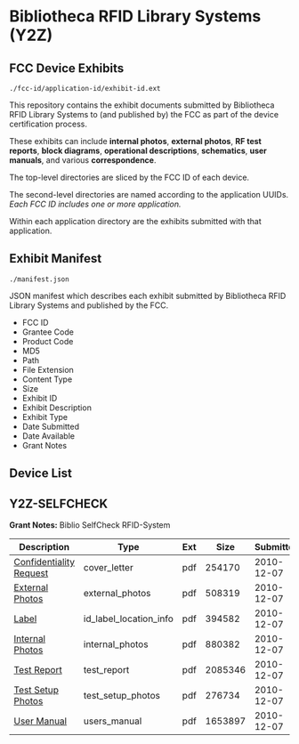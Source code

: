 # Bibliotheca RFID Library Systems (Y2Z)
## FCC Device Exhibits

```
./fcc-id/application-id/exhibit-id.ext
```

This repository contains the exhibit documents submitted by Bibliotheca RFID Library Systems to (and published by) the FCC as part of the device certification process.

These exhibits can include **internal photos**, **external photos**, **RF test reports**, **block diagrams**, **operational descriptions**, **schematics**, **user manuals**, and various **correspondence**.

The top-level directories are sliced by the FCC ID of each device.

The second-level directories are named according to the application UUIDs. *Each FCC ID includes one or more application.*

Within each application directory are the exhibits submitted with that application. 

## Exhibit Manifest

```
./manifest.json
```

JSON manifest which describes each exhibit submitted by Bibliotheca RFID Library Systems and published by the FCC.

- FCC ID
- Grantee Code
- Product Code
- MD5
- Path
- File Extension
- Content Type
- Size
- Exhibit ID
- Exhibit Description
- Exhibit Type
- Date Submitted
- Date Available
- Grant Notes

## Device List
## Y2Z-SELFCHECK
**Grant Notes:** Biblio SelfCheck RFID-System

| Description | Type | Ext | Size | Submitted | Available |
| ----------- | ---- | --- | ---- | --------- | --------- |
| [Confidentiality Request](Y2Z-SELFCHECK/2d3bb9fd02229df3dbc11d2014a0d1f9/1386525.pdf) | cover_letter | pdf | 254170 | 2010-12-07 | 2010-12-07 |
| [External Photos](Y2Z-SELFCHECK/2d3bb9fd02229df3dbc11d2014a0d1f9/1386526.pdf) | external_photos | pdf | 508319 | 2010-12-07 | 2010-12-07 |
| [Label](Y2Z-SELFCHECK/2d3bb9fd02229df3dbc11d2014a0d1f9/1386528.pdf) | id_label_location_info | pdf | 394582 | 2010-12-07 | 2010-12-07 |
| [Internal Photos](Y2Z-SELFCHECK/2d3bb9fd02229df3dbc11d2014a0d1f9/1386527.pdf) | internal_photos | pdf | 880382 | 2010-12-07 | 2010-12-07 |
| [Test Report](Y2Z-SELFCHECK/2d3bb9fd02229df3dbc11d2014a0d1f9/1386531.pdf) | test_report | pdf | 2085346 | 2010-12-07 | 2010-12-07 |
| [Test Setup Photos](Y2Z-SELFCHECK/2d3bb9fd02229df3dbc11d2014a0d1f9/1386532.pdf) | test_setup_photos | pdf | 276734 | 2010-12-07 | 2010-12-07 |
| [User Manual](Y2Z-SELFCHECK/2d3bb9fd02229df3dbc11d2014a0d1f9/1386533.pdf) | users_manual | pdf | 1653897 | 2010-12-07 | 2010-12-07 |

